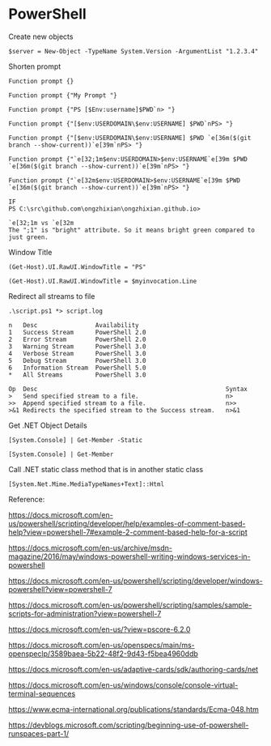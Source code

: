 # PowerShell


Create new objects

    $server = New-Object -TypeName System.Version -ArgumentList "1.2.3.4"

Shorten prompt

    Function prompt {}

    Function prompt {"My Prompt "}

    Function prompt {"PS [$Env:username]$PWD`n> "}

    Function prompt {"[$env:USERDOMAIN\$env:USERNAME] $PWD`nPS> "}

    Function prompt {"[$env:USERDOMAIN\$env:USERNAME] $PWD `e[36m($(git branch --show-current))`e[39m`nPS> "}

    Function prompt {"`e[32;1m$env:USERDOMAIN>$env:USERNAME`e[39m $PWD `e[36m($(git branch --show-current))`e[39m`nPS> "}

    Function prompt {"`e[32m$env:USERDOMAIN>$env:USERNAME`e[39m $PWD `e[36m($(git branch --show-current))`e[39m`nPS> "}

    IF
    PS C:\src\github.com\ongzhixian\ongzhixian.github.io>

    `e[32;1m vs `e[32m 
    The ";1" is "bright" attribute. So it means bright green compared to just green.

Window Title

    (Get-Host).UI.RawUI.WindowTitle = "PS"

    (Get-Host).UI.RawUI.WindowTitle = $myinvocation.Line
    
Redirect all streams to file

    .\script.ps1 *> script.log

    n   Desc                Availability
    1	Success Stream	    PowerShell 2.0
    2	Error Stream	    PowerShell 2.0
    3	Warning Stream	    PowerShell 3.0
    4	Verbose Stream	    PowerShell 3.0
    5	Debug Stream	    PowerShell 3.0
    6	Information Stream  PowerShell 5.0
    *	All Streams	        PowerShell 3.0

    Op  Desc                                                    Syntax
    >	Send specified stream to a file.	                    n>
    >>	Append specified stream to a file.	                    n>>
    >&1	Redirects the specified stream to the Success stream.	n>&1

Get .NET Object Details

    [System.Console] | Get-Member -Static

    [System.Console] | Get-Member

Call .NET static class method that is in another static class

    [System.Net.Mime.MediaTypeNames+Text]::Html



Reference:

https://docs.microsoft.com/en-us/powershell/scripting/developer/help/examples-of-comment-based-help?view=powershell-7#example-2-comment-based-help-for-a-script

https://docs.microsoft.com/en-us/archive/msdn-magazine/2016/may/windows-powershell-writing-windows-services-in-powershell

https://docs.microsoft.com/en-us/powershell/scripting/developer/windows-powershell?view=powershell-7

https://docs.microsoft.com/en-us/powershell/scripting/samples/sample-scripts-for-administration?view=powershell-7

https://docs.microsoft.com/en-us/?view=pscore-6.2.0

https://docs.microsoft.com/en-us/openspecs/main/ms-openspeclp/3589baea-5b22-48f2-9d43-f5bea4960ddb

https://docs.microsoft.com/en-us/adaptive-cards/sdk/authoring-cards/net

https://docs.microsoft.com/en-us/windows/console/console-virtual-terminal-sequences

https://www.ecma-international.org/publications/standards/Ecma-048.htm

https://devblogs.microsoft.com/scripting/beginning-use-of-powershell-runspaces-part-1/